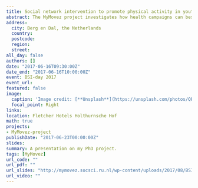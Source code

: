 ```yaml
---
title: Social network intervention to promote physical activity in youth
abstract: The MyMovez project investigates how health campaigns can best be implemented among youth. We focus on promoting a healthy lifestyle among 9 to 15 year-olds. During this phase in life, important habits are being formed regarding eating and drinking, physical activity, and media use. To reveal the success and fail factors of health campaigns, we test several mobile health campaigns among 1.000 children and adolescents in a period of three years, and we will investigate the short and long-term effects on their eating and drinking, physical activity and media behaviors. At the core of the project is the power of youth’s social networks. Research shows that the social environment has great influence on a young person’s lifestyle, e.g. dietary intake, physical activity, and media use. In order to get a closer look into the lifestyle of the target group, the investigators created the Wearable Lab. The Wearable Lab consists of a smartphone in combination with an activity-tracking bracelet. The smartphone includes an application (the MyMovez app) that on the one hand collects health-related data from the participants, for example through daily quizzes, photo’s, location tracking and message board conversations. On the other hand, the app can spread health messages and campaigns. The activity-tracker measures the number of steps taken to get an impression of participant’s physical activity. In this presentation, Thabo will present a couple of studies in the first phase of the project on the basis of the physical activity data. First he will show the innovative features of the wearable lab and how they helped us answer new research questions. Second, he will dive into the social networks of the primary and secondary classrooms and show how physical activity spreads in social network. Lastly, he will illustrate the next phase of the project by showing a recently conducted pilot studies in which specific pupils received the task to promote physical activity among their peers.
address:
  city: Berg en Dal, the Netherlands
  country: 
  postcode: 
  region: 
  street:
all_day: false
authors: []
date: "2017-06-16T09:30:00Z"
date_end: "2017-06-16T10:00:00Z"
event: BSI-day 2017
event_url:
featured: false
image:
  caption: 'Image credit: [**Unsplash**](https://unsplash.com/photos/QP1dUyQ8WsI)'
  focal_point: Right
links:
location: Fletcher Hotels Holthurnsche Hof
math: true
projects:
- MyMovez-project
publishDate: "2017-06-23T00:00:00Z"
slides: 
summary: A presentation on my PhD project.
tags: [MyMovez]
url_code: ""
url_pdf: ""
url_slides: "http://mymovez.socsci.ru.nl/wp-content/uploads/2017/08/BSI_Day_2017.pdf"
url_video: ""
---
```

